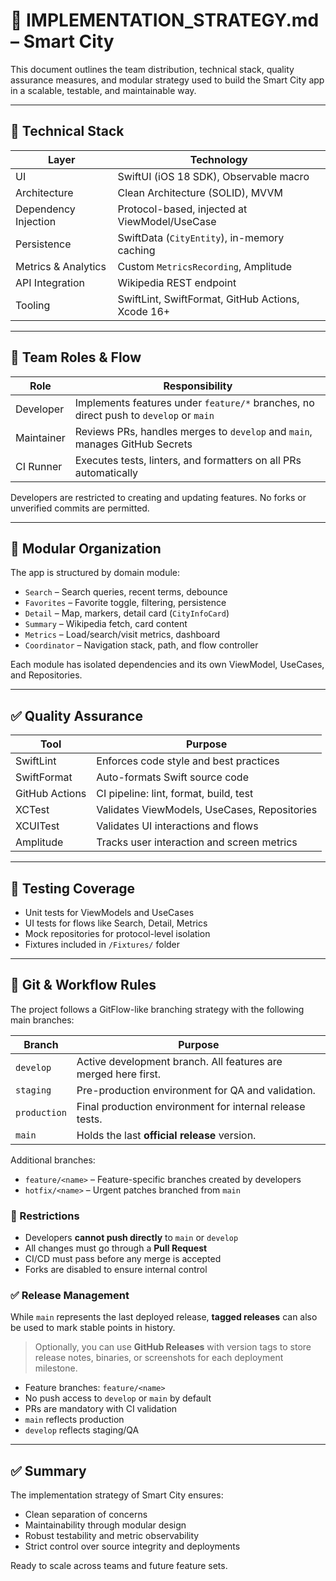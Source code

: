 # 🚀 IMPLEMENTATION_STRATEGY.md – Smart City

This document outlines the team distribution, technical stack, quality assurance measures, and modular strategy used to build the Smart City app in a scalable, testable, and maintainable way.

---

## 🧠 Technical Stack

| Layer | Technology |
|-------|------------|
| UI | SwiftUI (iOS 18 SDK), Observable macro |
| Architecture | Clean Architecture (SOLID), MVVM |
| Dependency Injection | Protocol-based, injected at ViewModel/UseCase |
| Persistence | SwiftData (`CityEntity`), in-memory caching |
| Metrics & Analytics | Custom `MetricsRecording`, Amplitude |
| API Integration | Wikipedia REST endpoint |
| Tooling | SwiftLint, SwiftFormat, GitHub Actions, Xcode 16+ |

---

## 👥 Team Roles & Flow

| Role | Responsibility |
|------|----------------|
| Developer | Implements features under `feature/*` branches, no direct push to `develop` or `main` |
| Maintainer | Reviews PRs, handles merges to `develop` and `main`, manages GitHub Secrets |
| CI Runner | Executes tests, linters, and formatters on all PRs automatically |

Developers are restricted to creating and updating features. No forks or unverified commits are permitted.

---

## 🧱 Modular Organization

The app is structured by domain module:

- `Search` – Search queries, recent terms, debounce
- `Favorites` – Favorite toggle, filtering, persistence
- `Detail` – Map, markers, detail card (`CityInfoCard`)
- `Summary` – Wikipedia fetch, card content
- `Metrics` – Load/search/visit metrics, dashboard
- `Coordinator` – Navigation stack, path, and flow controller

Each module has isolated dependencies and its own ViewModel, UseCases, and Repositories.

---

## ✅ Quality Assurance

| Tool | Purpose |
|------|---------|
| SwiftLint | Enforces code style and best practices |
| SwiftFormat | Auto-formats Swift source code |
| GitHub Actions | CI pipeline: lint, format, build, test |
| XCTest | Validates ViewModels, UseCases, Repositories |
| XCUITest | Validates UI interactions and flows |
| Amplitude | Tracks user interaction and screen metrics |

---

## 🧪 Testing Coverage

- Unit tests for ViewModels and UseCases
- UI tests for flows like Search, Detail, Metrics
- Mock repositories for protocol-level isolation
- Fixtures included in `/Fixtures/` folder

---


## 🔐 Git & Workflow Rules

The project follows a GitFlow-like branching strategy with the following main branches:

| Branch | Purpose |
|--------|---------|
| `develop` | Active development branch. All features are merged here first. |
| `staging` | Pre-production environment for QA and validation. |
| `production` | Final production environment for internal release tests. |
| `main` | Holds the last **official release** version. |

Additional branches:

- `feature/<name>` – Feature-specific branches created by developers
- `hotfix/<name>` – Urgent patches branched from `main`

### 🚫 Restrictions

- Developers **cannot push directly** to `main` or `develop`
- All changes must go through a **Pull Request**
- CI/CD must pass before any merge is accepted
- Forks are disabled to ensure internal control

### ✅ Release Management

While `main` represents the last deployed release, **tagged releases** can also be used to mark stable points in history.

> Optionally, you can use **GitHub Releases** with version tags to store release notes, binaries, or screenshots for each deployment milestone.


- Feature branches: `feature/<name>`
- No push access to `develop` or `main` by default
- PRs are mandatory with CI validation
- `main` reflects production
- `develop` reflects staging/QA

---

## ✅ Summary

The implementation strategy of Smart City ensures:

- Clean separation of concerns
- Maintainability through modular design
- Robust testability and metric observability
- Strict control over source integrity and deployments

Ready to scale across teams and future feature sets.

